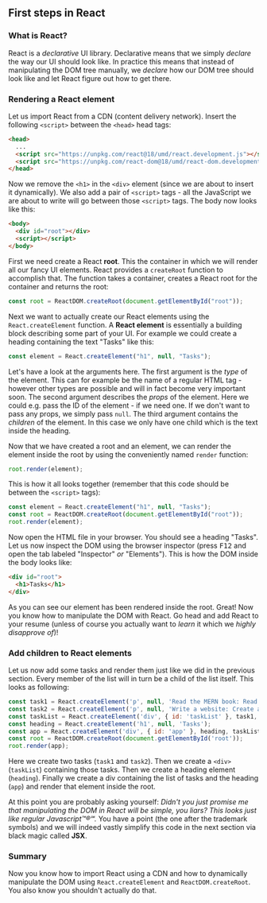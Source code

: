 ## First steps in React

### What is React?

React is a *declarative* UI library. Declarative means that we simply *declare* the way our UI should look like. In practice this means that instead of manipulating the DOM tree manually, we *declare* how our DOM tree should look like and let React figure out how to get there.

### Rendering a React element

Let us import React from a CDN (content delivery network). Insert the following `<script>` between the `<head>` head tags:

```html
<head>
  ...
  <script src="https://unpkg.com/react@18/umd/react.development.js"></script>
  <script src="https://unpkg.com/react-dom@18/umd/react-dom.development.js"></script>
</head>
```

Now we remove the `<h1>` in the `<div>` element (since we are about to insert it dynamically). We also add a pair of `<script>` tags - all the JavaScript we are about to write will go between those `<script>` tags. The body now looks like this:

```html
<body>
  <div id="root"></div>
  <script></script>
</body>
```

First we need create a React **root**. This the container in which we will render all our fancy UI elements. React provides a `createRoot` function to accomplish that. The function takes a container, creates a React root for the container and returns the root:

```javascript
const root = ReactDOM.createRoot(document.getElementById("root"));
```

Next we want to actually create our React elements using the `React.createElement` function. A **React element** is essentially a building block describing some part of your UI. For example we could create a heading containing the text "Tasks" like this:

```javascript
const element = React.createElement("h1", null, "Tasks");
``` 

Let's have a look at the arguments here. The first argument is the *type* of the element. This can for example be the name of a regular HTML tag - however other types are possible and will in fact become very important soon. The second argument describes the *props* of the element. Here we could e.g. pass the ID of the element - if we need one. If we don't want to pass any props, we simply pass `null`. The third argument contains the *children* of the element. In this case we only have one child which is the text inside the heading.

Now that we have created a root and an element, we can render the element inside the root by using the conveniently named `render` function:

```javascript
root.render(element);
```

This is how it all looks together (remember that this code should be between the `<script>` tags):

```javascript
const element = React.createElement("h1", null, "Tasks");
const root = ReactDOM.createRoot(document.getElementById("root"));
root.render(element);
```

Now open the HTML file in your browser. You should see a heading "Tasks". Let us now inspect the DOM using the browser inspector (press <kbd>F12</kbd> and open the tab labeled "Inspector" *or* "Elements"). This is how the DOM inside the body looks like:

```html
<div id="root">
  <h1>Tasks</h1>
</div>
```

As you can see our element has been rendered inside the root. Great! Now you know how to manipulate the DOM with React. Go head and add React to your resume (unless of course you actually want to *learn* it which we *highly disapprove of*)!

### Add children to React elements

Let us now add some tasks and render them just like we did in the previous section. Every member of the list will in turn be a child of the list itself. This looks as following:

```javascript
const task1 = React.createElement('p', null, 'Read the MERN book: Read and understand the MERN book.');
const task2 = React.createElement('p', null, 'Write a website: Create a new and cool website.');
const taskList = React.createElement('div', { id: 'taskList' }, task1, task2);
const heading = React.createElement('h1', null, 'Tasks');
const app = React.createElement('div', { id: 'app' }, heading, taskList);
const root = ReactDOM.createRoot(document.getElementById('root'));
root.render(app);
```

Here we create two tasks (`task1` and `task2`). Then we create a `<div>` (`taskList`) containing those tasks. Then we create a heading element (`heading`). Finally we create a div containing the list of tasks and the heading (`app`) and render that element inside the root.

At this point you are probably asking yourself: *Didn't you just promise me that manipulating the DOM in React will be simple, you liars? This looks just like regular Javascript™®℠.* You have a point (the one after the trademark symbols) and we will indeed vastly simplify this code in the next section via black magic called **JSX**.

### Summary

Now you know how to import React using a CDN and how to dynamically manipulate the DOM using `React.createElement` and `ReactDOM.createRoot`. You also know you shouldn't actually do that.

